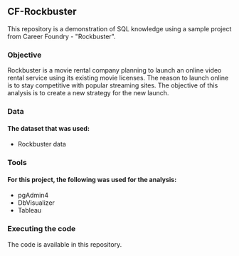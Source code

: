<h2 id="cf-rockbuster">CF-Rockbuster</h2>
<p>This repository is a demonstration of SQL knowledge using a sample project from Career Foundry - &quot;Rockbuster&quot;. </p>
<h3 id="objective">Objective</h3>
<p>Rockbuster is a movie rental company planning to launch an online video rental service using its existing movie licenses. The reason to launch online is to stay competitive with popular streaming sites. The objective of this analysis is to create a new strategy for the new launch.</p>
<h3 id="data">Data</h3>
<h4 id="the-dataset-that-was-used">The dataset that was used:</h4>
<ul>
<li>Rockbuster data</li>
</ul>
<h3 id="tools">Tools</h3>
<h4 id="for-this-project-the-following-was-used-for-the-analysis">For this project, the following was used for the analysis:</h4>
<ul>
<li>pgAdmin4</li>
<li>DbVisualizer</li>
<li>Tableau</li>
</ul>
<h3 id="executing-the-code">Executing the code</h3>
<p>The code is available in this repository.</p>
